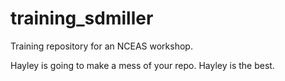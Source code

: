 # training_sdmiller

Training repository for an NCEAS workshop.

Hayley is going to make a mess of your repo. Hayley is the best. 